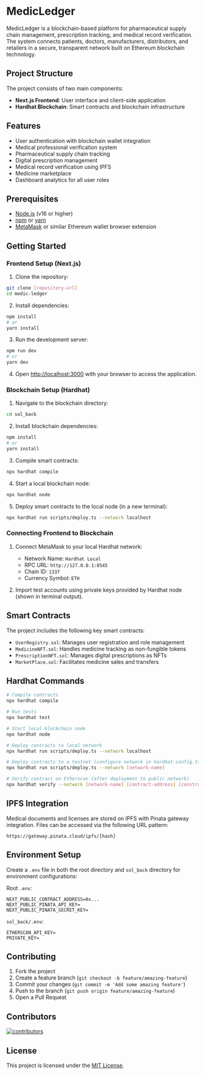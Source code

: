 # MedicLedger

MedicLedger is a blockchain-based platform for pharmaceutical supply chain management, prescription tracking, and medical record verification. The system connects patients, doctors, manufacturers, distributors, and retailers in a secure, transparent network built on Ethereum blockchain technology.

## Project Structure

The project consists of two main components:
- **Next.js Frontend**: User interface and client-side application
- **Hardhat Blockchain**: Smart contracts and blockchain infrastructure

## Features

- User authentication with blockchain wallet integration
- Medical professional verification system
- Pharmaceutical supply chain tracking
- Digital prescription management
- Medical record verification using IPFS
- Medicine marketplace
- Dashboard analytics for all user roles

## Prerequisites

- [Node.js](https://nodejs.org/) (v16 or higher)
- [npm](https://www.npmjs.com/) or [yarn](https://yarnpkg.com/)
- [MetaMask](https://metamask.io/) or similar Ethereum wallet browser extension

## Getting Started

### Frontend Setup (Next.js)

1. Clone the repository:
```bash
git clone [repository-url]
cd medic-ledger
```

2. Install dependencies:
```bash
npm install
# or
yarn install
```

3. Run the development server:
```bash
npm run dev
# or
yarn dev
```

4. Open [http://localhost:3000](http://localhost:3000) with your browser to access the application.

### Blockchain Setup (Hardhat)

1. Navigate to the blockchain directory:
```bash
cd sol_back
```

2. Install blockchain dependencies:
```bash
npm install
# or
yarn install
```

3. Compile smart contracts:
```bash
npx hardhat compile
```

4. Start a local blockchain node:
```bash
npx hardhat node
```

5. Deploy smart contracts to the local node (in a new terminal):
```bash
npx hardhat run scripts/deploy.ts --network localhost
```

### Connecting Frontend to Blockchain

1. Connect MetaMask to your local Hardhat network:
   - Network Name: `Hardhat Local`
   - RPC URL: `http://127.0.0.1:8545`
   - Chain ID: `1337`
   - Currency Symbol: `ETH`

2. Import test accounts using private keys provided by Hardhat node (shown in terminal output).

## Smart Contracts

The project includes the following key smart contracts:

- `UserRegistry.sol`: Manages user registration and role management
- `MedicineNFT.sol`: Handles medicine tracking as non-fungible tokens
- `PrescriptionNFT.sol`: Manages digital prescriptions as NFTs
- `MarketPlace.sol`: Facilitates medicine sales and transfers

## Hardhat Commands

```bash
# Compile contracts
npx hardhat compile

# Run tests
npx hardhat test

# Start local blockchain node
npx hardhat node

# Deploy contracts to local network
npx hardhat run scripts/deploy.ts --network localhost

# Deploy contracts to a testnet (configure network in hardhat.config.ts first)
npx hardhat run scripts/deploy.ts --network [network-name]

# Verify contract on Etherscan (after deployment to public network)
npx hardhat verify --network [network-name] [contract-address] [constructor-arguments]
```

## IPFS Integration

Medical documents and licenses are stored on IPFS with Pinata gateway integration. Files can be accessed via the following URL pattern:
```
https://gateway.pinata.cloud/ipfs/[hash]
```

## Environment Setup

Create a `.env` file in both the root directory and `sol_back` directory for environment configurations:

Root `.env`:
```
NEXT_PUBLIC_CONTRACT_ADDRESS=0x...
NEXT_PUBLIC_PINATA_API_KEY=
NEXT_PUBLIC_PINATA_SECRET_KEY=
```

`sol_back/.env`:
```
ETHERSCAN_API_KEY=
PRIVATE_KEY=
```

## Contributing

1. Fork the project
2. Create a feature branch (`git checkout -b feature/amazing-feature`)
3. Commit your changes (`git commit -m 'Add some amazing feature'`)
4. Push to the branch (`git push origin feature/amazing-feature`)
5. Open a Pull Request

## Contributors
[![contributors](https://contrib.rocks/image?repo=abhishekkapoorx/medic-ledger&max=2000)](https://github.com/abhishekkapoorx/medic-ledger/graphs/contributors)

## License

This project is licensed under the [MIT License](LICENSE).
